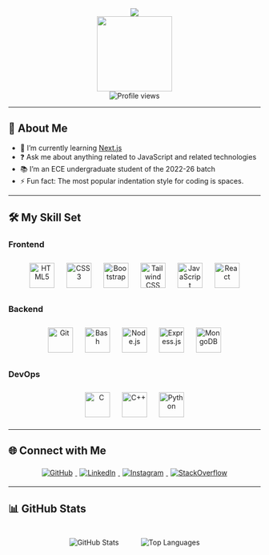 <div align="center">
  <img src="https://readme-typing-svg.herokuapp.com?font=Dancing+Script&color=B13FDAFF&size=32&center=true&vCenter=true&width=600&height=50&lines=Hi+👋,+I'm+Harsh+Kumar;Web+Developer"/>
  <br/>
  <img src="https://blog.rapidapi.com/wp-content/uploads/2017/01/octocat.gif" align="center" height="150" width="150" />
  <br/>
  <img src="https://komarev.com/ghpvc/?username=teamharsh&&style=flat-square" alt="Profile views" />
</div>  

---

## 🌟 About Me

- 🌱 I’m currently learning [Next.js](https://nextjs.org/)  
- ❓ Ask me about anything related to JavaScript and related technologies
- 📚 I’m an ECE undergraduate student of the 2022-26 batch
- ⚡ Fun fact: The most popular indentation style for coding is spaces.

---

## 🛠 My Skill Set

### Frontend
<div align="center">
  <img src="https://profilinator.rishav.dev/skills-assets/html5-original-wordmark.svg" alt="HTML5" height="50" style="margin: 10px;" />  
  <img src="https://profilinator.rishav.dev/skills-assets/css3-original-wordmark.svg" alt="CSS3" height="50" style="margin: 10px;" />  
  <img src="https://profilinator.rishav.dev/skills-assets/bootstrap-plain.svg" alt="Bootstrap" height="50" style="margin: 10px;" />  
  <img src="https://profilinator.rishav.dev/skills-assets/tailwindcss.svg" alt="Tailwind CSS" height="50" style="margin: 10px;" />  
  <img src="https://profilinator.rishav.dev/skills-assets/javascript-original.svg" alt="JavaScript" height="50" style="margin: 10px;" />  
  <img src="https://profilinator.rishav.dev/skills-assets/react-original-wordmark.svg" alt="React" height="50" style="margin: 10px;" />  
</div>

### Backend
<div align="center">  
  <img src="https://profilinator.rishav.dev/skills-assets/git-scm-icon.svg" alt="Git" height="50" style="margin: 10px;" />  
  <img src="https://profilinator.rishav.dev/skills-assets/gnu_bash-icon.svg" alt="Bash" height="50" style="margin: 10px;" />  
  <img src="https://profilinator.rishav.dev/skills-assets/nodejs-original-wordmark.svg" alt="Node.js" height="50" style="margin: 10px;" />  
  <img src="https://profilinator.rishav.dev/skills-assets/express-original-wordmark.svg" alt="Express.js" height="50" style="margin: 10px;" />  
  <img src="https://profilinator.rishav.dev/skills-assets/mongodb-original-wordmark.svg" alt="MongoDB" height="50" style="margin: 10px;" />  
</div>

### DevOps
<div align="center">  
  <img src="https://profilinator.rishav.dev/skills-assets/c-original.svg" alt="C" height="50" style="margin: 10px;" />  
  <img src="https://profilinator.rishav.dev/skills-assets/cplusplus-original.svg" alt="C++" height="50" style="margin: 10px;" />  
  <img src="https://profilinator.rishav.dev/skills-assets/python-original.svg" alt="Python" height="50" style="margin: 10px;" />  
</div>

---

## 🌐 Connect with Me

<div align="center">
  <a href="https://github.com/teamharsh" target="_blank">
    <img src="https://img.shields.io/badge/github-%2324292e.svg?&style=for-the-badge&logo=github&logoColor=white" alt="GitHub" style="margin: 5px;" />
  </a>
  <a href="https://linkedin.com/in/mrharshkr" target="_blank">
    <img src="https://img.shields.io/badge/linkedin-%231E77B5.svg?&style=for-the-badge&logo=linkedin&logoColor=white" alt="LinkedIn" style="margin: 5px;" />
  </a>
  <a href="https://instagram.com/_mr_harsh_kumar_" target="_blank">
    <img src="https://img.shields.io/badge/instagram-%23000000.svg?&style=for-the-badge&logo=instagram&logoColor=white" alt="Instagram" style="margin: 5px;" />
  </a>
  <a href="https://stackoverflow.com/users/22981875" target="_blank">
    <img src="https://img.shields.io/badge/stackoverflow-%23F28032.svg?&style=for-the-badge&logo=stackoverflow&logoColor=white" alt="StackOverflow" style="margin: 5px;" />
  </a>
</div>

---

## 📊 GitHub Stats

<div align="center">
  <img src="https://github-readme-stats.vercel.app/api?username=teamharsh&show_icons=true&count_private=true&hide_border=true" alt="GitHub Stats" style="margin: 20px;" />
  <img src="https://github-readme-stats.vercel.app/api/top-langs/?username=teamharsh&hide_border=true&layout=compact" alt="Top Languages" style="margin: 20px;" />
</div>
